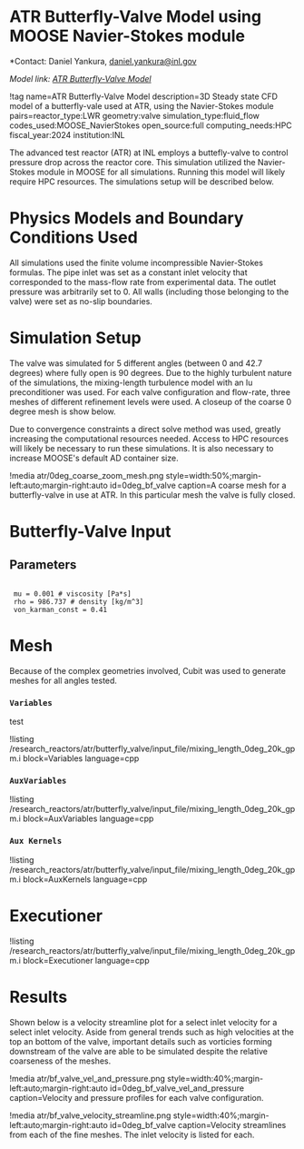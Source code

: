 # ATR Butterfly-Valve Model using MOOSE Navier-Stokes module

*Contact: Daniel Yankura, daniel.yankura@inl.gov

*Model link: [ATR Butterfly-Valve Model](https://github.com/idaholab/virtual_test_bed/tree/devel/research_reactors/atr/butterfly_valve)*

!tag name=ATR Butterfly-Valve Model
     description=3D Steady state CFD model of a butterfly-vale used at ATR, using the Navier-Stokes module
     pairs=reactor_type:LWR
                       geometry:valve
                       simulation_type:fluid_flow
                       codes_used:MOOSE_NavierStokes
                       open_source:full
                       computing_needs:HPC
                       fiscal_year:2024
                       institution:INL 

The advanced test reactor (ATR) at INL employs a buttefly-valve to control pressure drop across the reactor core. 
This simulation utilized the Navier-Stokes module in MOOSE for all simulations. 
Running this model will likely require HPC resources. The simulations setup will be described below.

# Physics Models and Boundary Conditions Used

All simulations used the finite volume incompressible Navier-Stokes formulas. The pipe inlet was set as a
constant inlet velocity that corresponded to the mass-flow rate from experimental data. The outlet pressure 
was arbitrarily set to 0. All walls (including those belonging to the valve) were set as no-slip boundaries.

# Simulation Setup

The valve was simulated for 5 different angles (between 0 and 42.7 degrees) where fully open is 90 degrees.
Due to the highly turbulent nature of the simulations, the mixing-length turbulence model with an lu
preconditioner was used. For each valve configuration and flow-rate, three meshes of different refinement levels
were used. A closeup of the coarse 0 degree mesh is show below.

Due to convergence constraints a direct solve method was used, greatly increasing the computational resources needed.
Access to HPC resources will likely be necessary to run these simulations. It is also necessary to increase MOOSE's
default AD container size. 

!media atr/0deg_coarse_zoom_mesh.png
       style=width:50%;margin-left:auto;margin-right:auto
       id=0deg_bf_valve
       caption=A coarse mesh for a butterfly-valve in use at ATR. In this particular mesh the valve is fully closed.

# Butterfly-Valve Input

## Parameters

```language=bash
  
 mu = 0.001 # viscosity [Pa*s]
 rho = 986.737 # density [kg/m^3]
 von_karman_const = 0.41
```

# Mesh

 
Because of the complex geometries involved, Cubit was used to generate meshes for all angles tested.

### `Variables`

test

!listing /research_reactors/atr/butterfly_valve/input_file/mixing_length_0deg_20k_gpm.i block=Variables language=cpp

### `AuxVariables`

!listing /research_reactors/atr/butterfly_valve/input_file/mixing_length_0deg_20k_gpm.i block=AuxVariables language=cpp

### `Aux Kernels`

!listing /research_reactors/atr/butterfly_valve/input_file/mixing_length_0deg_20k_gpm.i block=AuxKernels language=cpp

# Executioner

!listing /research_reactors/atr/butterfly_valve/input_file/mixing_length_0deg_20k_gpm.i block=Executioner language=cpp

# Results

Shown below is a velocity streamline plot for a select inlet velocity for a select inlet velocity. Aside from general
trends such as high velocities at the top an bottom of the valve, important details such as vorticies forming downstream of the valve
are able to be simulated despite the relative coarseness of the meshes.

!media atr/bf_valve_vel_and_pressure.png
       style=width:40%;margin-left:auto;margin-right:auto
       id=0deg_bf_valve_vel_and_pressure
       caption=Velocity and pressure profiles for each valve configuration.

!media atr/bf_valve_velocity_streamline.png
       style=width:40%;margin-left:auto;margin-right:auto
       id=0deg_bf_valve
       caption=Velocity streamlines from each of the fine meshes. The inlet velocity is listed for each.

